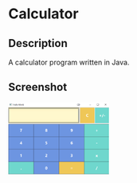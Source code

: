 # Calculator
## Description
A calculator program written in Java.

## Screenshot
<img src="calculator.png"  width="40%" height="40%"/>
